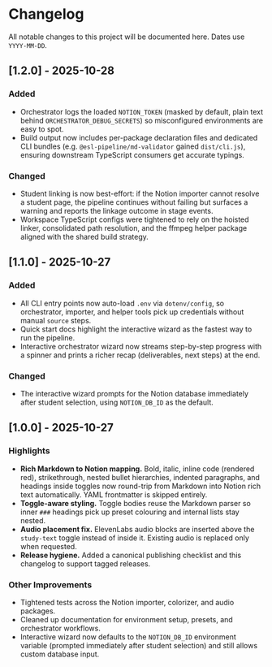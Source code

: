 # Changelog

All notable changes to this project will be documented here. Dates use `YYYY-MM-DD`.

## [1.2.0] - 2025-10-28

### Added

- Orchestrator logs the loaded `NOTION_TOKEN` (masked by default, plain text behind `ORCHESTRATOR_DEBUG_SECRETS`) so misconfigured environments are easy to spot.
- Build output now includes per-package declaration files and dedicated CLI bundles (e.g. `@esl-pipeline/md-validator` gained `dist/cli.js`), ensuring downstream TypeScript consumers get accurate typings.

### Changed

- Student linking is now best-effort: if the Notion importer cannot resolve a student page, the pipeline continues without failing but surfaces a warning and reports the linkage outcome in stage events.
- Workspace TypeScript configs were tightened to rely on the hoisted linker, consolidated path resolution, and the ffmpeg helper package aligned with the shared build strategy.

## [1.1.0] - 2025-10-27

### Added

- All CLI entry points now auto-load `.env` via `dotenv/config`, so orchestrator, importer, and helper tools pick up credentials without manual `source` steps.
- Quick start docs highlight the interactive wizard as the fastest way to run the pipeline.
- Interactive orchestrator wizard now streams step-by-step progress with a spinner and prints a richer recap (deliverables, next steps) at the end.

### Changed

- The interactive wizard prompts for the Notion database immediately after student selection, using `NOTION_DB_ID` as the default.

## [1.0.0] - 2025-10-27

### Highlights

- **Rich Markdown to Notion mapping.** Bold, italic, inline code (rendered red), strikethrough, nested bullet hierarchies, indented paragraphs, and headings inside toggles now round-trip from Markdown into Notion rich text automatically. YAML frontmatter is skipped entirely.
- **Toggle-aware styling.** Toggle bodies reuse the Markdown parser so inner `###` headings pick up preset colouring and internal lists stay nested.
- **Audio placement fix.** ElevenLabs audio blocks are inserted above the `study-text` toggle instead of inside it. Existing audio is replaced only when requested.
- **Release hygiene.** Added a canonical publishing checklist and this changelog to support tagged releases.

### Other Improvements

- Tightened tests across the Notion importer, colorizer, and audio packages.
- Cleaned up documentation for environment setup, presets, and orchestrator workflows.
- Interactive wizard now defaults to the `NOTION_DB_ID` environment variable (prompted immediately after student selection) and still allows custom database input.
